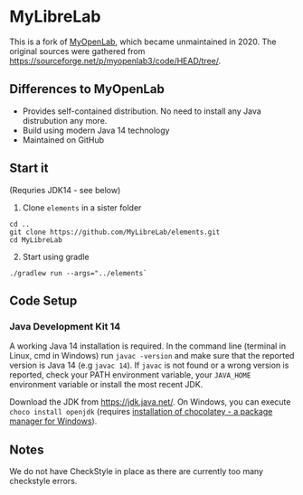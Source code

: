 # MyLibreLab

This is a fork of [MyOpenLab](https://myopenlab.org/), which became unmaintained in 2020.
The original sources were gathered from <https://sourceforge.net/p/myopenlab3/code/HEAD/tree/>.

## Differences to MyOpenLab

- Provides self-contained distribution. No need to install any Java distrubution any more.
- Build using modern Java 14 technology
- Maintained on GitHub

## Start it

(Requries JDK14 - see below)

1. Clone `elements` in a sister folder

  ```terminal
  cd ..
  git clone https://github.com/MyLibreLab/elements.git
  cd MyLibreLab
  ```

2. Start using gradle

  ```terminal
  ./gradlew run --args="../elements`
  ```

## Code Setup

### Java Development Kit 14

A working Java 14 installation is required. In the command line \(terminal in Linux, cmd in Windows\) run `javac -version` and make sure that the reported version is Java 14 \(e.g `javac 14`\). If `javac` is not found or a wrong version is reported, check your PATH environment variable, your `JAVA_HOME` environment variable or install the most recent JDK.

Download the JDK from <https://jdk.java.net/>. On Windows, you can execute `choco install openjdk` (requires [installation of chocolatey - a package manager for Windows](https://chocolatey.org/install)).

## Notes

We do not have CheckStyle in place as there are currently too many checkstyle errors.
